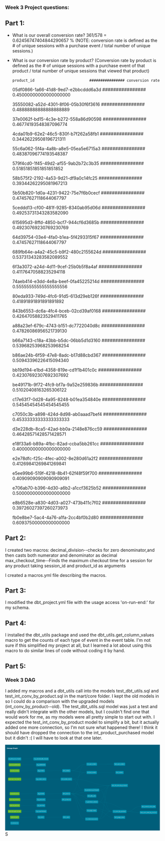 ### Week 3 Project questions:

## Part 1:
- What is our overall conversion rate? 361/578 = 0.62456747404844290657 %
(NOTE: conversion rate is defined as the # of unique sessions with a purchase event / total number of unique sessions.)

- What is our conversion rate by product?
(Conversion rate by product is defined as the # of unique sessions with a purchase event of that product / total number of unique sessions that viewed that product)

      product_id                         ################ conversion rate
    05df0866-1a66-41d8-9ed7-e2bbcddd6a3d ################ 0.45000000000000000000

    35550082-a52d-4301-8f06-05b30f6f3616 ################ 0.48888888888888888889

    37e0062f-bd15-4c3e-b272-558a86d90598 ################ 0.46774193548387096774 

    4cda01b9-62e2-46c5-830f-b7f262a58fb1 ################ 0.34426229508196721311

    55c6a062-5f4a-4a8b-a8e5-05ea5e6715a3 ################ 0.48387096774193548387

    579f4cd0-1f45-49d2-af55-9ab2b72c3b35 ################ 0.51851851851851851852

    58b575f2-2192-4a53-9d21-df9a0c14fc25 ################  0.39344262295081967213

    5b50b820-1d0a-4231-9422-75e7f6b0cecf ################  0.47457627118644067797

    5ceddd13-cf00-481f-9285-8340ab95d06d ################ 0.49253731343283582090

    615695d3-8ffd-4850-bcf7-944cf6d3685b ################  0.49230769230769230769

    64d39754-03e4-4fa0-b1ea-5f4293315f67 ################ 0.47457627118644067797

    689fb64e-a4a2-45c5-b9f2-480c2155624d ################ 0.53731343283582089552

    6f3a3072-a24d-4d11-9cef-25b0b5f8a4af ################ 0.41176470588235294118

    74aeb414-e3dd-4e8a-beef-0fa45225214d ################ 0.55555555555555555556

    80eda933-749d-4fc6-91d5-613d29eb126f ################ 0.41891891891891891892

    843b6553-dc6a-4fc4-bceb-02cd39af0168 ################ 0.42647058823529411765

    a88a23ef-679c-4743-b151-dc7722040d8c ################ 0.47826086956521739130

    b66a7143-c18a-43bb-b5dc-06bb5d1d3160 ################ 0.53968253968253968254

    b86ae24b-6f59-47e8-8adc-b17d88cbd367 ################ 0.50943396226415094340

    bb19d194-e1bd-4358-819e-cd1f1b401c0c ################ 0.42307692307692307692

    be49171b-9f72-4fc9-bf7a-9a52e259836b ################ 0.51020408163265306122

    c17e63f7-0d28-4a95-8248-b01ea354840e ################ 0.54545454545454545455

    c7050c3b-a898-424d-8d98-ab0aaad7bef4 ################ 0.45333333333333333333

    d3e228db-8ca5-42ad-bb0a-2148e876cc59 ################ 0.46428571428571428571

    e18f33a6-b89a-4fbc-82ad-ccba5bb261cc ################ 0.40000000000000000000

    e2e78dfc-f25c-4fec-a002-8e280d61a2f2 ################ 0.41269841269841269841

    e5ee99b6-519f-4218-8b41-62f48f59f700 ################ 0.40909090909090909091

    e706ab70-b396-4d30-a6b2-a1ccf3625b52 ################ 0.50000000000000000000

    e8b6528e-a830-4d03-a027-473b411c7f02 ################ 0.39726027397260273973

    fb0e8be7-5ac4-4a76-a1fa-2cc4bf0b2d80 ################ 0.60937500000000000000


## Part 2:
I created two macros: 
decimal_division--checks for zero denominator,and then casts both numerator and denominator as decimal
max_checkout_time--Finds the maximum checkout time for a session for any product taking session_id and product_id as arguments

I created a macros.yml file describing the macros.

## Part 3:
I modified the dbt_project.yml file with the usage access 'on-run-end:' for my schema.

## Part 4:
I installed the dbt_utils package and used the dbt_utils.get_column_values macro to get the counts of each type of event in the event table. I'm not sure if this simplified my project at all, but I learned a lot about using this macro to do similar lines of code without coding it by hand.

## Part 5:

### Week 3 DAG

I added my macros and a dbt_utils call into the models  test_dbt_utils.sql and test_int_conv_by_product.sql in the mart/core folder. I kept the old models in so I could do a comparison with the upgraded models (int_conv_by_product--old). The test_dbt_utils.sql model was just a test and really didn't integrate with the other models, but I couldn't find one that would work for me, as my models were all pretty simple to start out with. I expected the test_int_conv_by_product model to simplify a bit, but it actually added one more connection, so I'm not sure what happened there! I think it should have dropped the connection to the int_product_purchased model but it didn't :(  I will have to look at that one later. 

![Week 3 DAG](dag_week3.PNG)S


